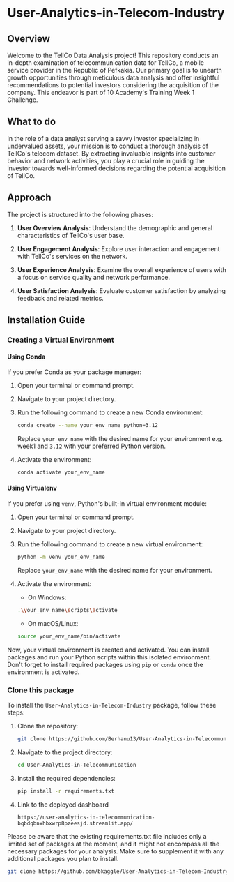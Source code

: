 # User-Analytics-in-Telecom-Industry

## Overview

Welcome to the TellCo Data Analysis project! This repository conducts an in-depth examination of telecommunication data for TellCo, a mobile service provider in the Republic of Pefkakia. Our primary goal is to unearth growth opportunities through meticulous data analysis and offer insightful recommendations to potential investors considering the acquisition of the company. This endeavor is part of 10 Academy's Training Week 1 Challenge.
## What to do

In the role of a data analyst serving a savvy investor specializing in undervalued assets, your mission is to conduct a thorough analysis of TellCo's telecom dataset. By extracting invaluable insights into customer behavior and network activities, you play a crucial role in guiding the investor towards well-informed decisions regarding the potential acquisition of TellCo.

## Approach

The project is structured into the following phases:

1. **User Overview Analysis**: Understand the demographic and general characteristics of TellCo's user base.

2. **User Engagement Analysis**: Explore user interaction and engagement with TellCo's services on the network.

3. **User Experience Analysis**: Examine the overall experience of users with a focus on service quality and network performance.

4. **User Satisfaction Analysis**: Evaluate customer satisfaction by analyzing feedback and related metrics.

## Installation Guide


### Creating a Virtual Environment

#### Using Conda

If you prefer Conda as your package manager:

1. Open your terminal or command prompt.

2. Navigate to your project directory.

3. Run the following command to create a new Conda environment:

    ```bash
    conda create --name your_env_name python=3.12
    ```
    Replace `your_env_name` with the desired name for your environment e.g. week1 and `3.12` with your preferred Python version.

4. Activate the environment:

    ```bash
    conda activate your_env_name
    ```

#### Using Virtualenv

If you prefer using `venv`, Python's built-in virtual environment module:

1. Open your terminal or command prompt.

2. Navigate to your project directory.

3. Run the following command to create a new virtual environment:

    ```bash
    python -m venv your_env_name
    ```

    Replace `your_env_name` with the desired name for your environment.

4. Activate the environment:

    - On Windows:

    ```bash
    .\your_env_name\scripts\activate
    ```

    - On macOS/Linux:

    ```bash
    source your_env_name/bin/activate
    ```

Now, your virtual environment is created and activated. You can install packages and run your Python scripts within this isolated environment. Don't forget to install required packages using `pip` or `conda` once the environment is activated.

### Clone this package

To install the `User-Analytics-in-Telecom-Industry` package, follow these steps:

1. Clone the repository:
    ```bash
    git clone https://github.com/Berhanu13/User-Analytics-in-Telecommunication.git
    ```
2. Navigate to the project directory:
    ```bash
    cd User-Analytics-in-Telecommunication
    ```
 
3. Install the required dependencies:
    ```bash
    pip install -r requirements.txt
    ```
4. Link to the deployed dashboard
   ```
   https://user-analytics-in-telecommunication-bqbdqbnxhbxwrp8pzeesjd.streamlit.app/
   ```
Please be aware that the existing requirements.txt file includes only a limited set of packages at the moment, and it might not encompass all the necessary packages for your analysis. Make sure to supplement it with any additional packages you plan to install.

   ```bash
   git clone https://github.com/bkaggle/User-Analytics-in-Telecom-Industry

